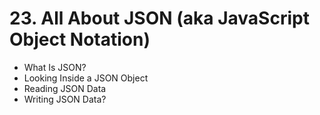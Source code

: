 # 23. All About JSON (aka JavaScript Object Notation)

* What Is JSON?
* Looking Inside a JSON Object
* Reading JSON Data
* Writing JSON Data?
